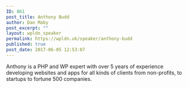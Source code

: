 ```yaml
---
ID: 861
post_title: Anthony Budd
author: Dan Maby
post_excerpt: ""
layout: wpldn_speaker
permalink: https://wpldn.uk/speaker/anthony-budd
published: true
post_date: 2017-06-05 12:53:07
---
```

Anthony is a PHP and WP expert with over 5 years of experience developing websites and apps for all kinds of clients from non-profits, to startups to fortune 500 companies.